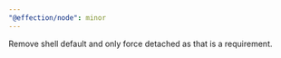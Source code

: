 ```yaml
---
"@effection/node": minor
---
```


Remove shell default and only force detached as that is a requirement.
